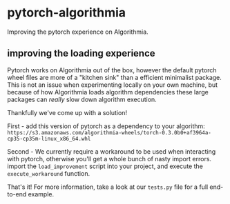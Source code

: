 # pytorch-algorithmia
Improving the pytorch experience on Algorithmia.


## improving the loading experience
Pytorch works on Algorithmia out of the box, however the default pytorch wheel files
 are more of a "kitchen sink" than a efficient minimalist package. This is not an issue when experimenting locally on your own machine, but
 because of how Algorithmia loads algorithm dependencies these large packages can _really_ slow down algorithm execution.

 Thankfully we've come up with a solution!

 First - add this version of pytorch as a dependency to your algorithm:
 `https://s3.amazonaws.com/algorithmia-wheels/torch-0.3.0b0+af3964a-cp35-cp35m-linux_x86_64.whl`

 Second - We currently require a workaround to be used when interacting with pytorch, otherwise you'll get a whole bunch of nasty import errors.
 import the `load_improvement` script into your project, and execute the `execute_workaround` function.

 That's it! For more information, take a look at our `tests.py` file for a full end-to-end example.